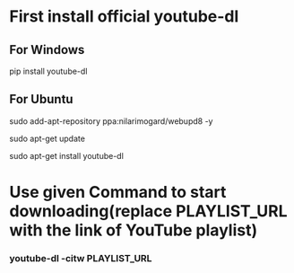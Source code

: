 # First install official youtube-dl
## For Windows
pip install youtube-dl 
## For Ubuntu
sudo add-apt-repository ppa:nilarimogard/webupd8 -y

sudo apt-get update

sudo apt-get install youtube-dl

# Use given Command to start downloading(replace PLAYLIST_URL with the link of YouTube playlist)
### youtube-dl -citw PLAYLIST_URL

